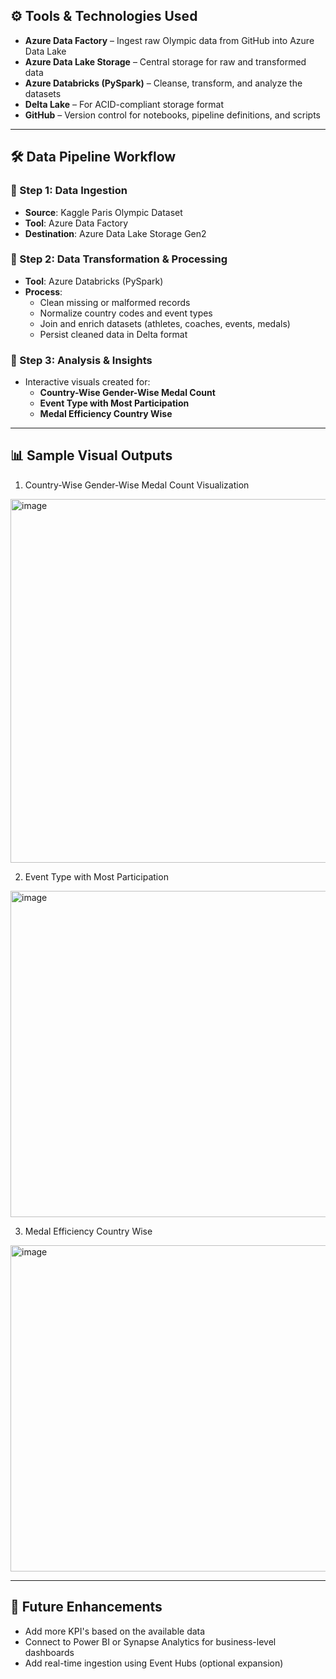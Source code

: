 ## ⚙️ Tools & Technologies Used

- **Azure Data Factory** – Ingest raw Olympic data from GitHub into Azure Data Lake
- **Azure Data Lake Storage** – Central storage for raw and transformed data
- **Azure Databricks (PySpark)** – Cleanse, transform, and analyze the datasets
- **Delta Lake** – For ACID-compliant storage format
- **GitHub** – Version control for notebooks, pipeline definitions, and scripts

---

## 🛠️ Data Pipeline Workflow

### 🔹 Step 1: Data Ingestion
- **Source**: Kaggle Paris Olympic Dataset
- **Tool**: Azure Data Factory
- **Destination**: Azure Data Lake Storage Gen2

### 🔹 Step 2: Data Transformation & Processing
- **Tool**: Azure Databricks (PySpark)
- **Process**:
  - Clean missing or malformed records
  - Normalize country codes and event types
  - Join and enrich datasets (athletes, coaches, events, medals)
  - Persist cleaned data in Delta format

### 🔹 Step 3: Analysis & Insights
- Interactive visuals created for:
  - **Country-Wise Gender-Wise Medal Count**
  - **Event Type with Most Participation**
  - **Medal Efficiency Country Wise**

---

## 📊 Sample Visual Outputs

1) Country-Wise Gender-Wise Medal Count Visualization
<img width="1382" height="582" alt="image" src="https://github.com/user-attachments/assets/a81dfe71-50f2-4bde-945d-04967637fe5e" />

2) Event Type with Most Participation
<img width="1339" height="522" alt="image" src="https://github.com/user-attachments/assets/e3d52121-af8d-4122-b6bd-b597ed2bd421" />

3) Medal Efficiency Country Wise
<img width="1428" height="522" alt="image" src="https://github.com/user-attachments/assets/36a34e42-d24d-46df-bee7-d8f07c178de3" />

---

## 🚀 Future Enhancements

- Add more KPI's based on the available data
- Connect to Power BI or Synapse Analytics for business-level dashboards
- Add real-time ingestion using Event Hubs (optional expansion)